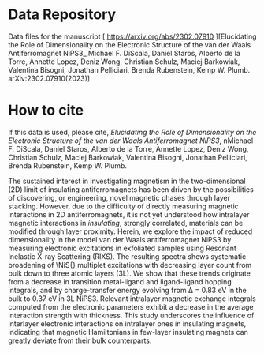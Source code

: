 # Data Repository

Data files for the manuscript [ https://arxiv.org/abs/2302.07910 ][Elucidating the Role of Dimensionality on the Electronic Structure of the van der Waals Antiferromagnet NiPS3_,Michael F. DiScala, Daniel Staros, Alberto de la Torre, Annette Lopez, Deniz Wong, Christian Schulz,
Maciej Barkowiak, Valentina Bisogni, Jonathan Pelliciari, Brenda Rubenstein, Kemp W. Plumb. arXiv:2302.07910(2023)]




# How to cite

If this data is used, please cite, _Elucidating the Role of Dimensionality on the Electronic Structure of the van der Waals Antiferromagnet NiPS3_, nMichael F. DiScala, Daniel Staros, Alberto de la Torre, Annette Lopez, Deniz Wong, Christian Schulz,
Maciej Barkowiak, Valentina Bisogni, Jonathan Pelliciari, Brenda Rubenstein, Kemp W. Plumb.

The sustained interest in investigating magnetism in the two-dimensional (2D) limit of insulating antiferromagnets has been driven by the possibilities of discovering, or engineering, novel magnetic phases through layer stacking. However, due to the difficulty of directly measuring magnetic interactions in 2D antiferromagnets, it is not yet understood how intralayer magnetic interactions in _insulating_, strongly correlated, materials can be modified through layer proximity. Herein, we explore the impact of reduced dimensionality in the model van der Waals antiferromagnet NiPS3 by measuring electronic excitations in exfoliated samples using Resonant Inelastic X-ray Scattering (RIXS). The resulting spectra shows systematic broadening of \NiS{} multiplet excitations with decreasing layer count from bulk down to three atomic layers (3L). We show that these trends originate from a decrease in transition metal-ligand and ligand-ligand hopping integrals, and by charge-transfer energy evolving from Δ = 0.83 eV in the bulk to 0.37 eV in 3L NiPS3. Relevant intralayer magnetic exchange integrals computed from the electronic parameters exhibit a decrease in the average interaction strength with thickness. This study underscores the influence of interlayer electronic interactions on intralayer ones in insulating magnets, indicating that magnetic Hamiltonians in few-layer insulating magnets can greatly deviate from their bulk counterparts.
